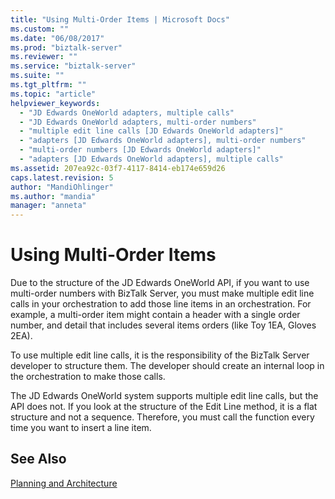 ```yaml
---
title: "Using Multi-Order Items | Microsoft Docs"
ms.custom: ""
ms.date: "06/08/2017"
ms.prod: "biztalk-server"
ms.reviewer: ""
ms.service: "biztalk-server"
ms.suite: ""
ms.tgt_pltfrm: ""
ms.topic: "article"
helpviewer_keywords: 
  - "JD Edwards OneWorld adapters, multiple calls"
  - "JD Edwards OneWorld adapters, multi-order numbers"
  - "multiple edit line calls [JD Edwards OneWorld adapters]"
  - "adapters [JD Edwards OneWorld adapters], multi-order numbers"
  - "multi-order numbers [JD Edwards OneWorld adapters]"
  - "adapters [JD Edwards OneWorld adapters], multiple calls"
ms.assetid: 207ea92c-03f7-4117-8414-eb174e659d26
caps.latest.revision: 5
author: "MandiOhlinger"
ms.author: "mandia"
manager: "anneta"
---
```

# Using Multi-Order Items
Due to the structure of the JD Edwards OneWorld API, if you want to use multi-order numbers with BizTalk Server, you must make multiple edit line calls in your orchestration to add those line items in an orchestration. For example, a multi-order item might contain a header with a single order number, and detail that includes several items orders (like Toy 1EA, Gloves 2EA).  
  
 To use multiple edit line calls, it is the responsibility of the BizTalk Server developer to structure them. The developer should create an internal loop in the orchestration to make those calls.  
  
 The JD Edwards OneWorld system supports multiple edit line calls, but the API does not. If you look at the structure of the Edit Line method, it is a flat structure and not a sequence. Therefore, you must call the function every time you want to insert a line item.  
  
## See Also  
 [Planning and Architecture](../core/planning-and-architecture17.md)